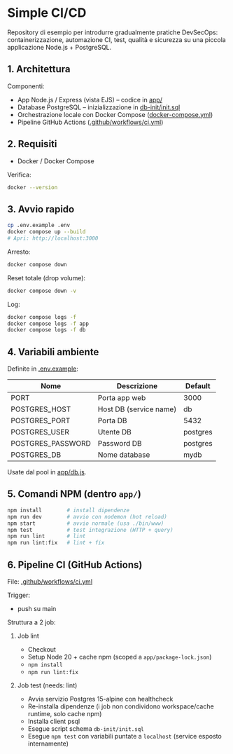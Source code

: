 # Simple CI/CD

Repository di esempio per introdurre gradualmente pratiche DevSecOps: containerizzazione, automazione CI, test, qualità e sicurezza su una piccola applicazione Node.js + PostgreSQL.

## 1. Architettura

Componenti:
- App Node.js / Express (vista EJS) – codice in [app/](app)
- Database PostgreSQL – inizializzazione in [db-init/init.sql](db-init/init.sql)
- Orchestrazione locale con Docker Compose ([docker-compose.yml](docker-compose.yml))
- Pipeline GitHub Actions ([.github/workflows/ci.yml](.github/workflows/ci.yml))

## 2. Requisiti

- Docker / Docker Compose

Verifica:
```bash
docker --version
```

## 3. Avvio rapido

```bash
cp .env.example .env
docker compose up --build
# Apri: http://localhost:3000
```

Arresto:
```bash
docker compose down
```

Reset totale (drop volume):
```bash
docker compose down -v
```

Log:
```bash
docker compose logs -f
docker compose logs -f app
docker compose logs -f db
```

## 4. Variabili ambiente

Definite in [.env.example](.env.example):

| Nome | Descrizione | Default |
|------|-------------|---------|
| PORT | Porta app web | 3000 |
| POSTGRES_HOST | Host DB (service name) | db |
| POSTGRES_PORT | Porta DB | 5432 |
| POSTGRES_USER | Utente DB | postgres |
| POSTGRES_PASSWORD | Password DB | postgres |
| POSTGRES_DB | Nome database | mydb |

Usate dal pool in [app/db.js](app/db.js).

## 5. Comandi NPM (dentro `app/`)

```bash
npm install        # install dipendenze
npm run dev        # avvio con nodemon (hot reload)
npm start          # avvio normale (usa ./bin/www)
npm test           # test integrazione (HTTP + query)
npm run lint       # lint
npm run lint:fix   # lint + fix
```

## 6. Pipeline CI (GitHub Actions)

File: [.github/workflows/ci.yml](.github/workflows/ci.yml)

Trigger:
- push su main

Struttura a 2 job:

1. Job lint  
   - Checkout  
   - Setup Node 20 + cache npm (scoped a `app/package-lock.json`)  
   - `npm install`  
   - `npm run lint:fix`

2. Job test (needs: lint)  
   - Avvia servizio Postgres 15-alpine con healthcheck  
   - Re-installa dipendenze (i job non condividono workspace/cache runtime, solo cache npm)  
   - Installa client psql  
   - Esegue script schema `db-init/init.sql`  
   - Esegue `npm test` con variabili puntate a `localhost` (service esposto internamente)


